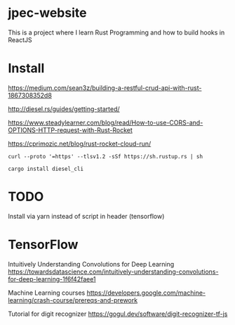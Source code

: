 # jpec-website
This is a project where I learn Rust Programming and how to build hooks in ReactJS

# Install 

https://medium.com/sean3z/building-a-restful-crud-api-with-rust-1867308352d8

http://diesel.rs/guides/getting-started/

https://www.steadylearner.com/blog/read/How-to-use-CORS-and-OPTIONS-HTTP-request-with-Rust-Rocket


https://cprimozic.net/blog/rust-rocket-cloud-run/

```
curl --proto '=https' --tlsv1.2 -sSf https://sh.rustup.rs | sh
```
```
cargo install diesel_cli
```


# TODO

Install via yarn instead of script in header (tensorflow)



# TensorFlow 

Intuitively Understanding Convolutions for Deep Learning 
https://towardsdatascience.com/intuitively-understanding-convolutions-for-deep-learning-1f6f42faee1

Machine Learning courses
https://developers.google.com/machine-learning/crash-course/prereqs-and-prework

Tutorial for digit recognizer
https://gogul.dev/software/digit-recognizer-tf-js